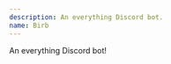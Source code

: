 ```yaml
---
description: An everything Discord bot.
name: Birb
---
```


An everything Discord bot!
<!--
This data was imported from ls.terminal.ink
-->

